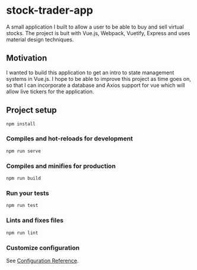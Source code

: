 # stock-trader-app
A small application I built to allow a user to be able to buy and sell virtual stocks. The project is buit with Vue.js, Webpack, Vuetify, Express and uses material design techniques. 

## Motivation
I wanted to build this application to get an intro to state management systems in Vue.js. I hope to be able to improve this project as time goes on, so that I can incorporate a database and Axios support for vue which will allow live tickers for the application. 


## Project setup
```
npm install
```

### Compiles and hot-reloads for development
```
npm run serve
```

### Compiles and minifies for production
```
npm run build
```

### Run your tests
```
npm run test
```

### Lints and fixes files
```
npm run lint
```

### Customize configuration
See [Configuration Reference](https://cli.vuejs.org/config/).
